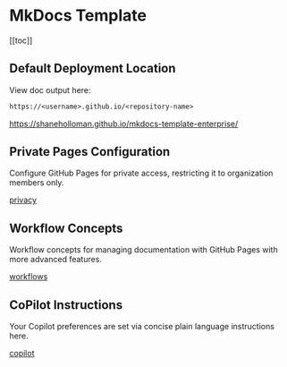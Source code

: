 # MkDocs Template



[[toc]]

## Default Deployment Location

View doc output here:

```txt
https://<username>.github.io/<repository-name>
```

<https://shaneholloman.github.io/mkdocs-template-enterprise/>

## Private Pages Configuration

Configure GitHub Pages for private access, restricting it to organization members only.

[privacy](reference/privacy.md)

## Workflow Concepts

Workflow concepts for managing documentation with GitHub Pages with more advanced features.

[workflows](reference/workflows.md)

## CoPilot Instructions

Your Copilot preferences are set via concise plain language instructions here.

[copilot](.github/copilot-instructions.md)
